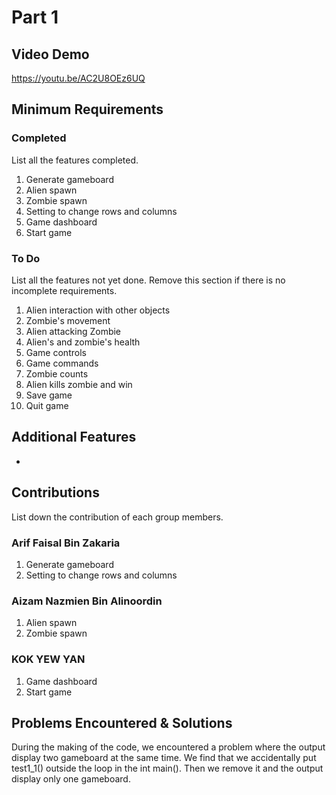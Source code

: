 # Part 1

## Video Demo

https://youtu.be/AC2U8OEz6UQ

## Minimum Requirements

### Completed

List all the features completed.

1. Generate gameboard
2. Alien spawn
3. Zombie spawn
4. Setting to change rows and columns
5. Game dashboard
6. Start game

### To Do

List all the features not yet done. Remove this section if there is no incomplete requirements.

1. Alien interaction with other objects
2. Zombie's movement
3. Alien attacking Zombie
4. Alien's and zombie's health
5. Game controls
6. Game commands
7. Zombie counts
8. Alien kills zombie and win
9. Save game
10. Quit game

## Additional Features

-

## Contributions

List down the contribution of each group members.

### Arif Faisal Bin Zakaria

1. Generate gameboard 
2. Setting to change rows and columns

### Aizam Nazmien Bin Alinoordin

1. Alien spawn
2. Zombie spawn

### KOK YEW YAN 

1. Game dashboard
2. Start game

## Problems Encountered & Solutions

During the making of the code, we encountered a problem where the output display two gameboard at the same time. We find that we accidentally put test1_1() outside the loop in the int main(). Then we remove it and the output display only one gameboard.